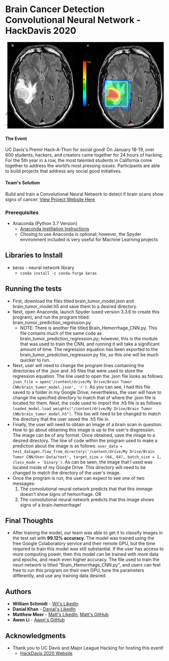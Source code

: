 # Brain Cancer Detection Convolutional Neural Network - HackDavis 2020
![Image](Image/brain_scan.png)
#### The Event 
UC Davis's Premir Hack-A-Thon for social good! On January 18-19, over 600 students, hackers, and creators came together for 24 hours of hacking. For the 5th year in a row, the most talented students in California come together to address the world’s most pressing issues. Participants are able to build projects that address any social good initiatives.
#### Team's Solution
Build and train a Convolutional Neural Network to detect if brain scans show signs of cancer. [View Project Website Here](https://devpost.com/software/ml-diagnose)

### Prerequisites
* Anaconda (Python 3.7 Version)
  - [Anaconda Instillation Instructions](https://docs.anaconda.com/anaconda/install/)
  - Chosing to use Anaconda is optional; however, the Spyder environment included is very useful for Machine Learning projects

## Libraries to Install
* keras - neural network library
  - `conda install -c conda-forge keras`

## Running the tests

* First, download the files titled brain_tumor_model.json and brain_tumor_model.h5 and save them to a desired directory.
* Next, open Anaconda, launch Spyder (used version 3.3.6 to create this program), and run the program titled: brain_tumor_prediction_regression.py
  - NOTE: There is another file titled Brain_Hemorrhage_CNN.py. This file contains much of the same code as brain_tumor_prediction_regression.py; however, this is the module that was used to train the CNN, and running it will take a significant amount of time. The regression equation has been exported to the brain_tumor_prediction_regression.py file, so this one will be much quicker to run.
* Next, user will need to change the program lines containing the directories of the .json and .h5 files that were used to store the regression equation. The line used to open the .json file looks as follows: `json_file = open('/content/drive/My Drive/Brain Tumor CNN/brain_tumor_model.json', 'r')`. As you can see, I had this file saved to a folder in my Google Drive; nevertheless, the user will have to change the specified directory to match that of where the .json file is located for them. Next, the code used to import the .h5 file is as follows: `loaded_model.load_weights("/content/drive/My Drive/Brain Tumor CNN/brain_tumor_model.h5")`. This too will need to be changed to match the directory that the user saved the .h5 file in.
* Finally, the user will need to obtain an image of a brain scan in question. How to go about obtaining this image is up to the user's disgression. The image can be of any format. Once obtained, save the image to a desired directory. The line of code within the program used to make a prediction about the image is as follows: `user_data = test_datagen.flow_from_directory('/content/drive/My Drive/Brain Tumor CNN/User-Data/test', target_size = (64, 64), batch_size = 1, class_mode = 'binary')`. As can be seen, the image that I used was located inside of my Google Drive. This directory will need to be changed to match the directory of the user's image.
* Once the program is run, the user can expect to see one of two messages: 
  1) The convolutional neural network predicts that that this immage doesn't show signs of hemorrhage.
  OR 
  2) The convolutional neural network predicts that this image shows signs of a brain-hemorrhage!

## Final Thoughts
* After training the model, our team was able to get it to classify images in the test set with **99.12% accuracy**. The model was trained using the free Google Colaboratory service and their remote GPU, but the time required to train this model was still substantial. If the user has access to more computing power, then this model can be trained with more data and epochs, and reach even higher accuracy. The file used to train the neurl network is titled "Brain_Hemorrhage_CNN.py", and users can feel free to run this program on their own GPU, tune the parameters differently, and use any training data desired.

## Authors

* **William Schmidt** - [Wil's LikedIn](https://www.linkedin.com/in/william-schmidt-152431168/)
* **Danial Khan** - [Danial's LikedIn](https://www.linkedin.com/in/danial-khan-98415b18b/)
* **Matthew Meer** - [Matt's LikedIn](https://www.linkedin.com/in/matthew-meer-8356b572/), [Matt's GitHub](https://github.com/meerkat1293?tab=repositories)
* **Awen Li** - [Awen's GitHub](https://github.com/BabyMochi)

## Acknowledgments

* Thank you to UC Davis and Major League Hacking for hosting this event!
  - [HackDavis 2020 Website](https://hackdavis2020.devpost.com/?ref_content=default&ref_feature=challenge&ref_medium=discover)
